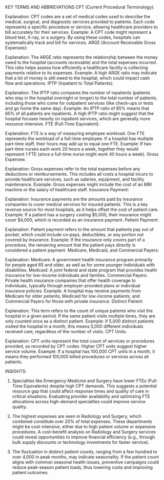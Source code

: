 KEY TERMS AND ABBRIEVATIONS
CPT (Current Procedural Terminology):

Explanation: CPT codes are a set of medical codes used to describe the medical, surgical, and diagnostic services provided to patients. Each code represents a specific procedure or service, allowing healthcare providers to bill accurately for their services.
Example: A CPT code might represent a blood test, X-ray, or a surgery. By using these codes, hospitals can systematically track and bill for services.
ARGE (Account Receivable Gross Expenses):

Explanation: The ARGE ratio represents the relationship between the money owed to the hospital (accounts receivable) and the total expenses incurred. This ratio helps assess how efficiently a healthcare facility is collecting payments relative to its expenses.
Example: A high ARGE ratio may indicate that a lot of money is still owed to the hospital, which could impact cash flow and operations.
IPTP (Inpatient to Total Patients):

Explanation: The IPTP ratio compares the number of inpatients (patients who stay in the hospital overnight or longer) to the total number of patients, including those who come for outpatient services (like check-ups or tests and go home the same day).
Example: An IPTP ratio of 85% means that 85% of all patients are inpatients. A high IPTP ratio might suggest that the hospital focuses heavily on inpatient services, which are generally more resource-intensive.
FTE (Full-Time Equivalent):

Explanation: FTE is a way of measuring employee workload. One FTE represents the workload of a full-time employee. If a hospital has multiple part-time staff, their hours may add up to equal one FTE.
Example: If two part-time nurses each work 20 hours a week, together they would represent 1 FTE (since a full-time nurse might work 40 hours a week).
Gross Expenses:

Explanation: Gross expenses refer to the total expenses before any deductions or reimbursements. This includes all costs a hospital incurs to provide healthcare services, such as salaries, equipment, and facility maintenance.
Example: Gross expenses might include the cost of an MRI machine or the salary of healthcare staff.
Insurance Payment:

Explanation: Insurance payments are the amounts paid by insurance companies to cover medical services for insured patients. This is a key revenue source for most hospitals, as it helps offset the cost of patient care.
Example: If a patient has a surgery costing $5,000, their insurance might cover $4,000, which is recorded as an insurance payment.
Patient Payment:

Explanation: Patient payment refers to the amount that patients pay out of pocket, which could include co-pays, deductibles, or any portion not covered by insurance.
Example: If the insurance only covers part of a procedure, the remaining amount that the patient pays directly is considered a patient payment.
Medicare, Medicaid, and Commercial Payers:

Explanation:
Medicare: A government health insurance program primarily for people aged 65 and older, as well as for some younger individuals with disabilities.
Medicaid: A joint federal and state program that provides health insurance for low-income individuals and families.
Commercial Payers: Private health insurance companies that offer health coverage to individuals, typically through employer-provided plans or individual insurance policies.
Example: A hospital may receive payments from Medicare for older patients, Medicaid for low-income patients, and Commercial Payers for those with private insurance.
Distinct Patient:


Explanation: This term refers to the count of unique patients who visit the hospital in a given period. If the same patient visits multiple times, they are only counted once as a distinct patient.
Example: If 5,000 distinct patients visited the hospital in a month, this means 5,000 different individuals received care, regardless of the number of visits.
CPT Units:

Explanation: CPT units represent the total count of services or procedures provided, as recorded by CPT codes. Higher CPT units suggest higher service volume.
Example: If a hospital has 100,000 CPT units in a month, it means they performed 100,000 billed procedures or services across all patients.




INSIGHTS:
1) Specialties like Emergency Medicine and Surgery have lower FTEs (Full-Time Equivalents) despite high CPT demands. 
   This suggests a potential resource gap that could affect response times and quality of care in critical situations. 
   Evaluating provider availability and optimizing FTE allocations across high-demand specialties could improve service quality.

2) The highest expenses are seen in Radiology and Surgery, which combined constitute over 20% of total expenses. These departments might be cost-intensive, either due to high patient volume 
   or expensive procedures. A cost-benefit analysis on Radiology and Surgery services could reveal opportunities to improve financial efficiency (e.g., through bulk supply discounts or technology investments for faster service).

3) The fluctuation in distinct patient counts, ranging from a few hundred to over 4,000 in peak months, may indicate seasonality. 
   If the patient count aligns with common seasonal health issues, preventive campaigns could reduce peak-season patient loads, thus lowering costs and improving patient outcomes.
